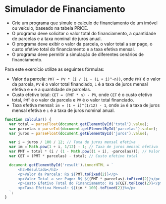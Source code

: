 # Simulador de Financiamento

- Crie um programa que simule o calculo de financiamento de um imóvel ou veículo, baseado na tabela PRICE.
- O programa deve solicitar o valor total do financiamento, a quantidade de parcelas e a taxa nominal de juros anual.
- O programa deve exibir o valor da parcela, o valor total a ser pago, o custo efetivo total do financiamento e a taxa efetiva mensal.
- O programa deve permitir a simulação de diferentes cenários de financiamento.

Para este exercício utilize as seguintes fórmulas:
- Valor da parcela: `PMT = PV * (i / (1 - (1 + i)^-n))`, onde `PMT` é o valor da parcela, `PV` é o valor total financiado, `i` é a taxa de juros mensal efetiva e `n` é a quantidade de parcelas.
- Custo efetivo total: `CET = (PMT * n) - PV`, onde `CET` é o custo efetivo total, `PMT` é o valor da parcela e `PV` é o valor total financiado.
- Taxa efetiva mensal: `im = (1 + i)^(1/12) - 1`, onde `im` é a taxa de juros mensal efetiva e `i` é a taxa de juros nominal anual.

```javascript
function calcular() {
  var total = parseFloat(document.getElementById('total').value);
  var parcelas = parseInt(document.getElementById('parcelas').value);
  var juros = parseFloat(document.getElementById('juros').value);

  var i = juros / 100 / 12; // Taxa de juros mensal efetiva
  var im = Math.pow(1 + i, 1/12) - 1; // Taxa de juros mensal efetiva
  var PMT = total * (i / (1 - Math.pow((1 + i), -parcelas))); // Valor da parcela
  var CET = (PMT * parcelas) - total; // Custo efetivo total

  document.getElementById('result').innerHTML = `
      <h3>Resultado</h3>
      <p>Valor da Parcela: R$ ${PMT.toFixed(2)}</p>
      <p>Valor Total a ser Pago: R$ ${(PMT * parcelas).toFixed(2)}</p>
      <p>Custo Efetivo Total do Financiamento: R$ ${CET.toFixed(2)}</p>
      <p>Taxa Efetiva Mensal: ${(im * 100).toFixed(2)}%</p>
  `;
}
```